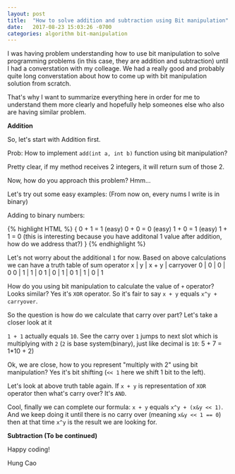 ```yaml
---
layout: post
title:  "How to solve addition and subtraction using Bit manipulation"
date:   2017-08-23 15:03:26 -0700
categories: algorithm bit-manipulation
---
```

I was having problem understanding how to use bit manipulation to solve programming problems (in this case, they are addition and subtraction) until I had a converstation with my colleage. We had a really good and probably quite long converstation about how to come up with bit manipulation solution from scratch.

That's why I want to summarize everything here in order for me to understand them more clearly and hopefully help someones else who also are having similar problem.

**Addition**

So, let's start with Addition first.

Prob: How to implement `add(int a, int b)` function using bit manipulation?

Pretty clear, if my method receives 2 integers, it will return sum of those 2.

Now, how do you approach this problem? Hmm...

Let's try out some easy examples: (From now on, every nums I write is in binary)

Adding to binary numbers:

{% highlight HTML %}
{
	0 + 1 = 1 (easy)
	0 + 0 = 0 (easy)
	1 + 0 = 1 (easy)
	1 + 1 = 0 (this is interesting because you have additonal 1 value after addition, how do we address that?)
}
{% endhighlight %}

Let's not worry about the additional `1` for now. Based on above calculations we can have a truth table of sum operator
x | y | x + y | carryover
0 | 0 |   0   |    0
0 | 1 |   1	  |    0
1 | 0 |   1   |    0
1 | 1 |   0   |    1

How do you using bit manipulation to calculate the value of `+` operator? 
Looks similar? Yes it's `XOR` operator. So it's fair to say `x + y` equals `x^y + carryover`.

So the question is how do we calculate that carry over part? Let's take a closer look at it

`1 + 1` actually equals `10`. See the carry over `1` jumps to next slot which is multiplying with `2` (`2` is base system(binary), just like decimal is `10`: 5 + 7 = 1*10 + 2)

Ok, we are close, how to you represent "multiply with 2" using bit manipulation? Yes it's bit shifting (`<< 1` here we shift 1 bit to the left).

Let's look at above truth table again. If `x + y` is representation of `XOR` operator then what's carry over? It's `AND`.

Cool, finally we can complete our formula: `x + y` equals `x^y + (x&y << 1)`. And we keep doing it until there is no carry over (meaning `x&y << 1 == 0`) then at that time `x^y` is the result we are looking for.

**Subtraction (To be continued)**

Happy coding!

Hung Cao
